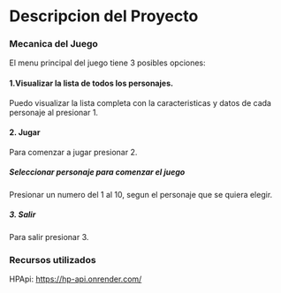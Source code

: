 
# Descripcion del Proyecto


### Mecanica del Juego
 El menu principal del juego tiene 3 posibles opciones:
#### 1.Visualizar la lista de todos los personajes.
Puedo visualizar la lista completa con la caracteristicas y datos de cada personaje al presionar 1.
#### 2. Jugar
 Para comenzar a jugar presionar 2.
 ##### Seleccionar personaje para comenzar el juego
  Presionar un numero del 1 al 10, segun el personaje que se quiera elegir.

##### 3. Salir
 Para salir presionar 3.




### Recursos utilizados

 HPApi: https://hp-api.onrender.com/


